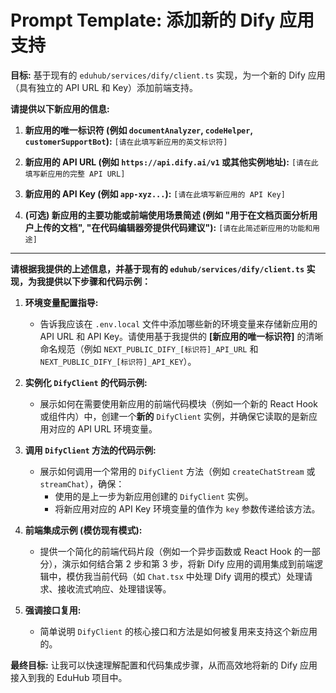 # Prompt Template: 添加新的 Dify 应用支持

**目标:** 基于现有的 `eduhub/services/dify/client.ts` 实现，为一个新的 Dify 应用（具有独立的 API URL 和 Key）添加前端支持。

**请提供以下新应用的信息:**

1.  **新应用的唯一标识符 (例如 `documentAnalyzer`, `codeHelper`, `customerSupportBot`):**
    `[请在此填写新应用的英文标识符]`

2.  **新应用的 API URL (例如 `https://api.dify.ai/v1` 或其他实例地址):**
    `[请在此填写新应用的完整 API URL]`

3.  **新应用的 API Key (例如 `app-xyz...`):**
    `[请在此填写新应用的 API Key]`

4.  **(可选) 新应用的主要功能或前端使用场景简述 (例如 "用于在文档页面分析用户上传的文档", "在代码编辑器旁提供代码建议"):**
    `[请在此简述新应用的功能和用途]`

---

**请根据我提供的上述信息，并基于现有的 `eduhub/services/dify/client.ts` 实现，为我提供以下步骤和代码示例：**

1.  **环境变量配置指导:**
    *   告诉我应该在 `.env.local` 文件中添加哪些新的环境变量来存储新应用的 API URL 和 API Key。请使用基于我提供的 **[新应用的唯一标识符]** 的清晰命名规范（例如 `NEXT_PUBLIC_DIFY_[标识符]_API_URL` 和 `NEXT_PUBLIC_DIFY_[标识符]_API_KEY`）。

2.  **实例化 `DifyClient` 的代码示例:**
    *   展示如何在需要使用新应用的前端代码模块（例如一个新的 React Hook 或组件内）中，创建一个**新的** `DifyClient` 实例，并确保它读取的是新应用对应的 API URL 环境变量。

3.  **调用 `DifyClient` 方法的代码示例:**
    *   展示如何调用一个常用的 `DifyClient` 方法（例如 `createChatStream` 或 `streamChat`），确保：
        *   使用的是上一步为新应用创建的 `DifyClient` 实例。
        *   将新应用对应的 API Key 环境变量的值作为 `key` 参数传递给该方法。

4.  **前端集成示例 (模仿现有模式):**
    *   提供一个简化的前端代码片段（例如一个异步函数或 React Hook 的一部分），演示如何结合第 2 步和第 3 步，将新 Dify 应用的调用集成到前端逻辑中，模仿我当前代码（如 `Chat.tsx` 中处理 Dify 调用的模式）处理请求、接收流式响应、处理错误等。

5.  **强调接口复用:**
    *   简单说明 `DifyClient` 的核心接口和方法是如何被复用来支持这个新应用的。

**最终目标:** 让我可以快速理解配置和代码集成步骤，从而高效地将新的 Dify 应用接入到我的 EduHub 项目中。